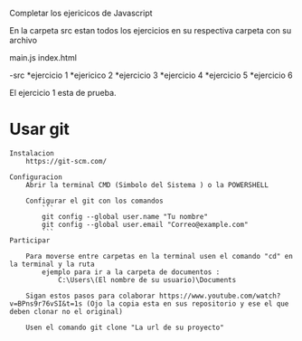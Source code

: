 Completar los ejericicos de Javascript

En la carpeta src estan todos los ejercicios en su respectiva carpeta con su archivo

main.js
index.html

-src
 *ejercicio 1
 *ejericico 2
 *ejercicio 3
 *ejercicio 4
 *ejercicio 5
 *ejercicio 6

El ejercicio 1 esta de prueba.

# Usar git
    Instalacion
        https://git-scm.com/

    Configuracion
        Abrir la terminal CMD (Simbolo del Sistema ) o la POWERSHELL

        Configurar el git con los comandos
            ```
            git config --global user.name "Tu nombre"
            git config --global user.email "Correo@example.com"
            ```
    Participar

        Para moverse entre carpetas en la terminal usen el comando "cd" en la terminal y la ruta
            ejemplo para ir a la carpeta de documentos :
                C:\Users\(El nombre de su usuario)\Documents

        Sigan estos pasos para colaborar https://www.youtube.com/watch?v=BPns9r76vSI&t=1s (Ojo la copia esta en sus repositorio y ese el que deben clonar no el original)

        Usen el comando git clone "La url de su proyecto"
